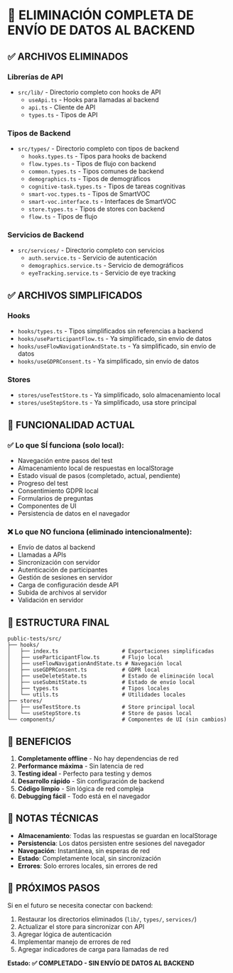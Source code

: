 # 🚫 ELIMINACIÓN COMPLETA DE ENVÍO DE DATOS AL BACKEND

## ✅ ARCHIVOS ELIMINADOS

### Librerías de API
- `src/lib/` - Directorio completo con hooks de API
  - `useApi.ts` - Hooks para llamadas al backend
  - `api.ts` - Cliente de API
  - `types.ts` - Tipos de API

### Tipos de Backend
- `src/types/` - Directorio completo con tipos de backend
  - `hooks.types.ts` - Tipos para hooks de backend
  - `flow.types.ts` - Tipos de flujo con backend
  - `common.types.ts` - Tipos comunes de backend
  - `demographics.ts` - Tipos de demográficos
  - `cognitive-task.types.ts` - Tipos de tareas cognitivas
  - `smart-voc.types.ts` - Tipos de SmartVOC
  - `smart-voc.interface.ts` - Interfaces de SmartVOC
  - `store.types.ts` - Tipos de stores con backend
  - `flow.ts` - Tipos de flujo

### Servicios de Backend
- `src/services/` - Directorio completo con servicios
  - `auth.service.ts` - Servicio de autenticación
  - `demographics.service.ts` - Servicio de demográficos
  - `eyeTracking.service.ts` - Servicio de eye tracking

## ✅ ARCHIVOS SIMPLIFICADOS

### Hooks
- `hooks/types.ts` - Tipos simplificados sin referencias a backend
- `hooks/useParticipantFlow.ts` - Ya simplificado, sin envío de datos
- `hooks/useFlowNavigationAndState.ts` - Ya simplificado, sin envío de datos
- `hooks/useGDPRConsent.ts` - Ya simplificado, sin envío de datos

### Stores
- `stores/useTestStore.ts` - Ya simplificado, solo almacenamiento local
- `stores/useStepStore.ts` - Ya simplificado, usa store principal

## 🎯 FUNCIONALIDAD ACTUAL

### ✅ Lo que SÍ funciona (solo local):
- Navegación entre pasos del test
- Almacenamiento local de respuestas en localStorage
- Estado visual de pasos (completado, actual, pendiente)
- Progreso del test
- Consentimiento GDPR local
- Formularios de preguntas
- Componentes de UI
- Persistencia de datos en el navegador

### ❌ Lo que NO funciona (eliminado intencionalmente):
- Envío de datos al backend
- Llamadas a APIs
- Sincronización con servidor
- Autenticación de participantes
- Gestión de sesiones en servidor
- Carga de configuración desde API
- Subida de archivos al servidor
- Validación en servidor

## 📁 ESTRUCTURA FINAL

```
public-tests/src/
├── hooks/
│   ├── index.ts                    # Exportaciones simplificadas
│   ├── useParticipantFlow.ts       # Flujo local
│   ├── useFlowNavigationAndState.ts # Navegación local
│   ├── useGDPRConsent.ts           # GDPR local
│   ├── useDeleteState.ts           # Estado de eliminación local
│   ├── useSubmitState.ts           # Estado de envío local
│   ├── types.ts                    # Tipos locales
│   └── utils.ts                    # Utilidades locales
├── stores/
│   ├── useTestStore.ts             # Store principal local
│   └── useStepStore.ts             # Store de pasos local
└── components/                     # Componentes de UI (sin cambios)
```

## 🚀 BENEFICIOS

1. **Completamente offline** - No hay dependencias de red
2. **Performance máxima** - Sin latencia de red
3. **Testing ideal** - Perfecto para testing y demos
4. **Desarrollo rápido** - Sin configuración de backend
5. **Código limpio** - Sin lógica de red compleja
6. **Debugging fácil** - Todo está en el navegador

## 📝 NOTAS TÉCNICAS

- **Almacenamiento**: Todas las respuestas se guardan en localStorage
- **Persistencia**: Los datos persisten entre sesiones del navegador
- **Navegación**: Instantánea, sin esperas de red
- **Estado**: Completamente local, sin sincronización
- **Errores**: Solo errores locales, sin errores de red

## 🔄 PRÓXIMOS PASOS

Si en el futuro se necesita conectar con backend:
1. Restaurar los directorios eliminados (`lib/`, `types/`, `services/`)
2. Actualizar el store para sincronizar con API
3. Agregar lógica de autenticación
4. Implementar manejo de errores de red
5. Agregar indicadores de carga para llamadas de red

**Estado: ✅ COMPLETADO - SIN ENVÍO DE DATOS AL BACKEND**
